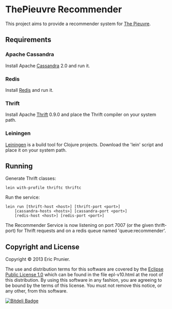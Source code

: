 # ThePieuvre Recommender

This project aims to provide a recommender system for [The Pieuvre].

[The Pieuvre]: http://thepieuvre.com


## Requirements

### Apache Cassandra

Install Apache [Cassandra] 2.0 and run it.

[Cassandra]: http://cassandra.apache.org

### Redis

Install [Redis] and run it.

[Redis]: http://redis.io

### Thrift

Install Apache [Thrift] 0.9.0 and place the Thrift compiler on your system path.

[Thrift]: http://thrift.apache.org

### Leiningen

[Leiningen] is a build tool for Clojure projects.
Download the 'lein' script and place it on your system path.

[Leiningen]: http://leiningen.org


## Running

Generate Thrift classes:

	lein with-profile thriftc thriftc

Run the service:

	lein run [thrift-host <host>] [thrift-port <port>] 
		[cassandra-hosts <hosts>] [cassandra-port <port>] 
		[redis-host <host>] [redis-port <port>]

The Recommender Service is now listening on port 7007 (or the given thrift-port) 
for Thrift requests and on a redis queue named 'queue:recommender'.


## Copyright and License

Copyright © 2013 Eric Prunier.

The use and distribution terms for this software are covered by the
[Eclipse Public License 1.0] which can be found in the file
epl-v10.html at the root of this distribution. By using this software
in any fashion, you are agreeing to be bound by the terms of this
license. You must not remove this notice, or any other, from this
software.

[Eclipse Public License 1.0]: http://opensource.org/licenses/eclipse-1.0.php


[![Bitdeli Badge](https://d2weczhvl823v0.cloudfront.net/eprunier/thepieuvre-recommender/trend.png)](https://bitdeli.com/free "Bitdeli Badge")

